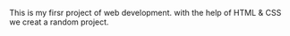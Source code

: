 This is my firsr project of web development. with the help of HTML & CSS we creat a random project.
